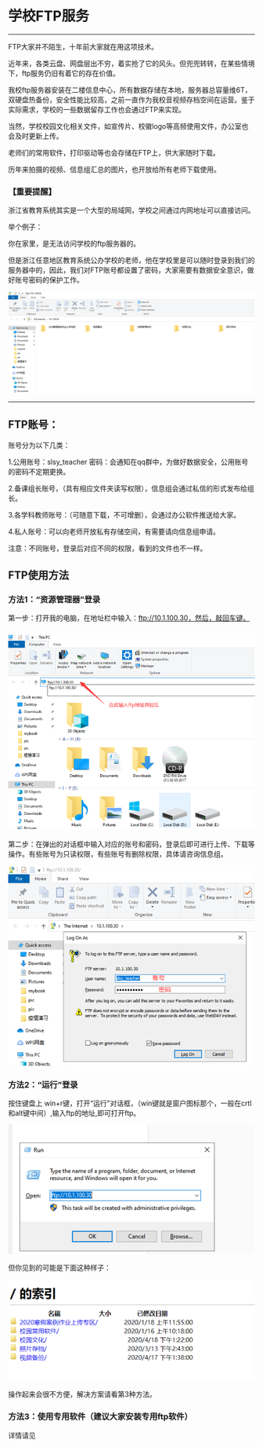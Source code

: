 # 学校FTP服务

---

FTP大家并不陌生，十年前大家就在用这项技术。

近年来，各类云盘、网盘层出不穷，着实抢了它的风头。但兜兜转转，在某些情境下，ftp服务仍旧有着它的存在价值。

我校ftp服务器安装在二楼信息中心，所有数据存储在本地，服务器总容量维6T，双硬盘热备份，安全性能比较高，之前一直作为我校音视频存档空间在运营。鉴于实际需求，学校的一些数据留存工作也会通过FTP来实现。

当然，学校校园文化相关文件，如宣传片、校徽logo等高频使用文件，办公室也会及时更新上传。

老师们的常用软件，打印驱动等也会存储在FTP上，供大家随时下载。

历年来拍摄的视频、信息组汇总的图片，也开放给所有老师下载使用。

### 【重要提醒】

浙江省教育系统其实是一个大型的局域网，学校之间通过内网地址可以直接访问。

举个例子：

你在家里，是无法访问学校的ftp服务器的。

但是浙江任意地区教育系统公办学校的老师，他在学校里是可以随时登录到我们的服务器中的，因此，我们对FTP账号都设置了密码，大家需要有数据安全意识，做好账号密码的保护工作。

![](/assets/ftp.png)

---

## FTP账号：

账号分为以下几类：

1.公用账号：slsy\_teacher          密码：会通知在qq群中，为做好数据安全，公用账号的密码不定期更换。

2.备课组长账号，（具有相应文件夹读写权限），信息组会通过私信的形式发布给组长。

3.各学科教师账号：（可随意下载，不可增删），会通过办公软件推送给大家。

4.私人账号：可以向老师开放私有存储空间，有需要请向信息组申请。

注意：不同账号，登录后对应不同的权限，看到的文件也不一样。

## FTP使用方法

### 方法1：“资源管理器”登录

第一步：打开我的电脑，在地址栏中输入：ftp://10.1.100.30，然后，敲回车键。

### ![](/assets/ftp2.png)

第二步：在弹出的对话框中输入对应的账号和密码，登录后即可进行上传、下载等操作。有些账号为只读权限，有些账号有删除权限，具体请咨询信息组。

![](/assets/ftp3.png)

### 方法2：“运行”登录

按住键盘上   win+r键，打开“运行”对话框，（win键就是窗户图标那个，一般在crtl和alt键中间）,输入ftp的地址,即可打开ftp。

![](/assets/ftp11.png)

但你见到的可能是下面这种样子：

![](/assets/ftp12.png)

操作起来会很不方便，解决方案请看第3种方法。

### 方法3：使用专用软件（建议大家安装专用ftp软件）

详情请见



